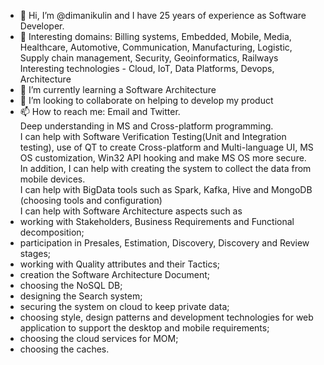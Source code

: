 - 👋 Hi, I’m @dimanikulin and I have 25 years of experience as Software Developer.
- 👀 Interesting domains: Billing systems, Embedded, Mobile, Media, Healthcare, Automotive, Communication, Manufacturing, Logistic, Supply chain management, Security, Geoinformatics, Railways   
Interesting technologies - Cloud, IoT, Data Platforms, Devops, Architecture
- 🌱 I’m currently learning a Software Architecture
- 💞️ I’m looking to collaborate on helping to develop my product
- 📫 How to reach me: Email and Twitter.   
Deep understanding in MS and Cross-platform programming.   
I can help with Software Verification Testing(Unit and Integration testing), use of QT to create Cross-platform and Multi-language UI, MS OS customization, Win32 API hooking and make MS OS more secure.    
In addition, I can help with creating the system to collect the data from mobile devices.    
I can help with BigData tools such as Spark, Kafka, Hive and MongoDB (choosing tools and configuration)      
I can help with Software Architecture aspects such as   
-	working with Stakeholders, Business Requirements and Functional decomposition;
-	participation in Presales, Estimation, Discovery, Discovery and Review stages;
-	working with Quality attributes and their Tactics;
-	creation the Software Architecture Document;  
-	choosing the NoSQL DB;
-	designing the Search system;
-	securing the system on cloud to keep private data;
-	choosing style, design patterns and development technologies for web application to support the desktop and mobile requirements;
-	choosing the cloud services for MOM;
-	choosing the caches.
